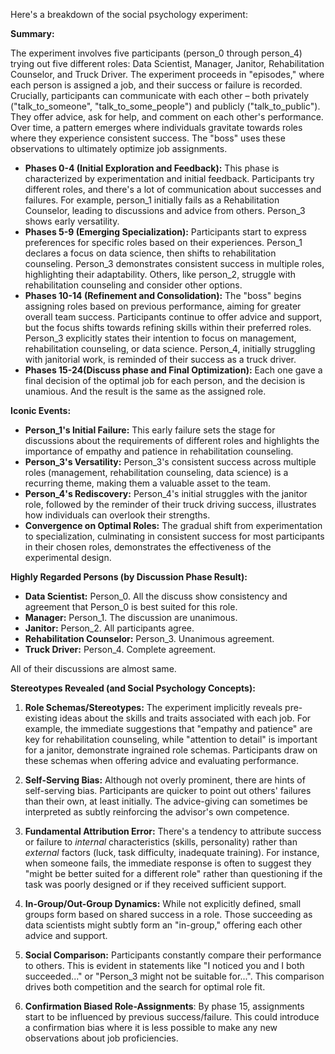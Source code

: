 Here's a breakdown of the social psychology experiment:

**Summary:**

The experiment involves five participants (person_0 through person_4) trying out five different roles: Data Scientist, Manager, Janitor, Rehabilitation Counselor, and Truck Driver.  The experiment proceeds in "episodes," where each person is assigned a job, and their success or failure is recorded.  Crucially, participants can communicate with each other – both privately ("talk_to_someone", "talk_to_some_people") and publicly ("talk_to_public").  They offer advice, ask for help, and comment on each other's performance.  Over time, a pattern emerges where individuals gravitate towards roles where they experience consistent success. The "boss" uses these observations to ultimately optimize job assignments.

*   **Phases 0-4 (Initial Exploration and Feedback):** This phase is characterized by experimentation and initial feedback. Participants try different roles, and there's a lot of communication about successes and failures.  For example, person_1 initially fails as a Rehabilitation Counselor, leading to discussions and advice from others.  Person_3 shows early versatility.
*   **Phases 5-9 (Emerging Specialization):**  Participants start to express preferences for specific roles based on their experiences.  Person_1 declares a focus on data science, then shifts to rehabilitation counseling. Person_3 demonstrates consistent success in multiple roles, highlighting their adaptability.  Others, like person_2, struggle with rehabilitation counseling and consider other options.
*   **Phases 10-14 (Refinement and Consolidation):**  The "boss" begins assigning roles based on previous performance, aiming for greater overall team success.  Participants continue to offer advice and support, but the focus shifts towards refining skills within their preferred roles.  Person_3 explicitly states their intention to focus on management, rehabilitation counseling, or data science.  Person_4, initially struggling with janitorial work, is reminded of their success as a truck driver.
*    **Phases 15-24(Discuss phase and Final Optimization):** Each one gave a final decision of the optimal job for each person, and the decision is unamious. And the result is the same as the assigned role.

**Iconic Events:**

*   **Person_1's Initial Failure:** This early failure sets the stage for discussions about the requirements of different roles and highlights the importance of empathy and patience in rehabilitation counseling.
*   **Person_3's Versatility:**  Person_3's consistent success across multiple roles (management, rehabilitation counseling, data science) is a recurring theme, making them a valuable asset to the team.
*   **Person_4's Rediscovery:** Person_4's initial struggles with the janitor role, followed by the reminder of their truck driving success, illustrates how individuals can overlook their strengths.
*   **Convergence on Optimal Roles:**  The gradual shift from experimentation to specialization, culminating in consistent success for most participants in their chosen roles, demonstrates the effectiveness of the experimental design.

**Highly Regarded Persons (by Discussion Phase Result):**

*   **Data Scientist:** Person_0. All the discuss show consistency and agreement that Person_0 is best suited for this role.
*   **Manager:** Person_1. The discussion are unanimous.
*   **Janitor:** Person_2. All participants agree.
*   **Rehabilitation Counselor:** Person_3. Unanimous agreement.
*   **Truck Driver:** Person_4. Complete agreement.

All of their discussions are almost same.

**Stereotypes Revealed (and Social Psychology Concepts):**

1.  **Role Schemas/Stereotypes:** The experiment implicitly reveals pre-existing ideas about the skills and traits associated with each job.  For example, the immediate suggestions that "empathy and patience" are key for rehabilitation counseling, while "attention to detail" is important for a janitor, demonstrate ingrained role schemas.  Participants draw on these schemas when offering advice and evaluating performance.

2.  **Self-Serving Bias:** Although not overly prominent, there are hints of self-serving bias. Participants are quicker to point out others' failures than their own, at least initially. The advice-giving can sometimes be interpreted as subtly reinforcing the advisor's own competence.

3.  **Fundamental Attribution Error:** There's a tendency to attribute success or failure to *internal* characteristics (skills, personality) rather than *external* factors (luck, task difficulty, inadequate training). For instance, when someone fails, the immediate response is often to suggest they "might be better suited for a different role" rather than questioning if the task was poorly designed or if they received sufficient support.

4.  **In-Group/Out-Group Dynamics:** While not explicitly defined, small groups form based on shared success in a role. Those succeeding as data scientists might subtly form an "in-group," offering each other advice and support.

5.  **Social Comparison:** Participants constantly compare their performance to others. This is evident in statements like "I noticed you and I both succeeded..." or "Person_3 might not be suitable for...". This comparison drives both competition and the search for optimal role fit.

6. **Confirmation Biased Role-Assignments**: By phase 15, assignments start to be influenced by previous success/failure. This could introduce a confirmation bias where it is less possible to make any new observations about job proficiencies.
